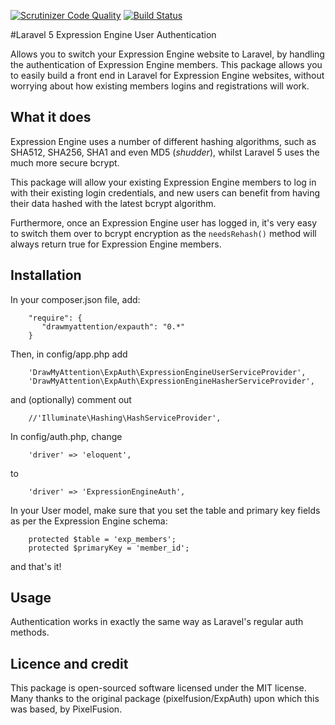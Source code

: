 [![Scrutinizer Code Quality](https://scrutinizer-ci.com/g/drawmyattention/expauth/badges/quality-score.png?b=master)](https://scrutinizer-ci.com/g/drawmyattention/expauth/?branch=master) [![Build Status](https://scrutinizer-ci.com/g/drawmyattention/expauth/badges/build.png?b=master)](https://scrutinizer-ci.com/g/drawmyattention/expauth/build-status/master)

#Laravel 5 Expression Engine User Authentication

Allows you to switch your Expression Engine website to Laravel, by handling the authentication of Expression Engine members. This package allows you to easily build a front end in Laravel for Expression Engine websites, without worrying about how existing members logins and registrations will work.

## What it does

Expression Engine uses a number of different hashing algorithms, such as SHA512, SHA256, SHA1 and even MD5 (*shudder*), whilst Laravel 5 uses the much more secure bcrypt.

This package will allow your existing Expression Engine members to log in with their existing login credentials, and new users can benefit from having their data hashed with the latest bcrypt algorithm.

Furthermore, once an Expression Engine user has logged in, it's very easy to switch them over to bcrypt encryption as the ```needsRehash()``` method will always return true for Expression Engine members.

## Installation

In your composer.json file, add:

```
    "require": {
       "drawmyattention/expauth": "0.*"
    }
```

Then, in config/app.php add

```
    'DrawMyAttention\ExpAuth\ExpressionEngineUserServiceProvider',
    'DrawMyAttention\ExpAuth\ExpressionEngineHasherServiceProvider',
```

and (optionally) comment out

```
    //'Illuminate\Hashing\HashServiceProvider',
```

In config/auth.php, change

```
    'driver' => 'eloquent',
```

to

```
    'driver' => 'ExpressionEngineAuth',
```

In your User model, make sure that you set the table and primary key fields as per the Expression Engine schema:

```
    protected $table = 'exp_members';
	protected $primaryKey = 'member_id';
```

and that's it!

## Usage

Authentication works in exactly the same way as Laravel's regular auth methods. 

## Licence and credit

This package is open-sourced software licensed under the MIT license. Many thanks to the original package (pixelfusion/ExpAuth) upon which this was based, by PixelFusion.
